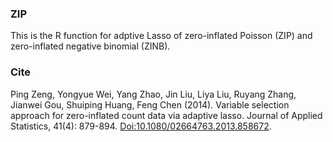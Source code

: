 ### ZIP
This is the R function for adptive Lasso of zero-inflated Poisson (ZIP) and zero-inflated negative binomial (ZINB).


### Cite
Ping Zeng, Yongyue Wei, Yang Zhao, Jin Liu, Liya Liu, Ruyang Zhang, Jianwei Gou, Shuiping Huang, Feng Chen (2014). Variable selection approach for zero-inflated count data via adaptive lasso. Journal of Applied Statistics, 41(4): 879-894. [Doi:10.1080/02664763.2013.858672](http://www.tandfonline.com/doi/abs/10.1080/02664763.2013.858672).

